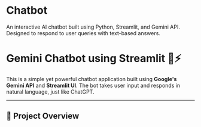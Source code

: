 # Chatbot
An interactive AI chatbot built using Python, Streamlit, and Gemini API. Designed to respond to user queries with text-based answers.
# Gemini Chatbot using Streamlit 💬⚡

This is a simple yet powerful chatbot application built using **Google's Gemini API** and **Streamlit UI**. The bot takes user input and responds in natural language, just like ChatGPT.

---

## 🧠 Project Overview
